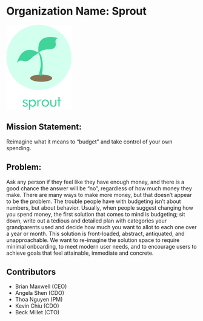 # Organization Name: Sprout

![](/logo.png)

## Mission Statement: 
Reimagine what it means to “budget” and take control of your own spending. 

## Problem:
Ask any person if they feel like they have enough money, and there is a good chance the answer will be “no”, regardless of how much money they make. There are many ways to make more money, but that doesn’t appear to be the problem. The trouble people have with budgeting isn’t about numbers, but about behavior. Usually, when people suggest changing how you spend money, the first solution that comes to mind is budgeting; sit down, write out a tedious and detailed plan with categories your grandparents used and decide how much you want to allot to each one over a year or month. This solution is front-loaded, abstract, antiquated, and unapproachable. We want to re-imagine the solution space to require minimal onboarding, to meet modern user needs, and to encourage users to achieve goals that feel attainable, immediate and concrete.

## Contributors
* Brian Maxwell (CEO)
* Angela Shen (CDO)
* Thoa Nguyen (PM)
* Kevin Chiu (CDO)
* Beck Millet (CTO)
